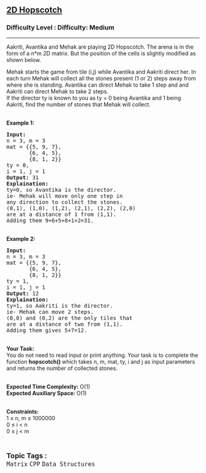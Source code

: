 <h2><a href="https://www.geeksforgeeks.org/problems/hopscotch4857/1?page=1&category=Matrix&difficulty=Easy,Medium,Hard&status=unsolved,attempted&sortBy=accuracy">2D Hopscotch</a></h2><h3>Difficulty Level : Difficulty: Medium</h3><hr><div class="problems_problem_content__Xm_eO"><p>Aakriti, Avantika and Mehak are playing 2D Hopscotch. The arena is in the form of a n*m 2D matrix. But the position of the cells is slightly modified as shown below.&nbsp;<br>
<img alt="" src="https://contribute.geeksforgeeks.org/wp-content/uploads/hopscotch-1.jpg"></p>

<p>Mehak starts the game from tile (i,j) while Avantika and Aakriti direct her. In each turn Mehak will collect all the stones present (1 or 2) steps away from where she is standing. Avantika can direct Mehak to take 1 step and and Aakriti can direct Mehak to take 2 steps.&nbsp;<br>
If the director ty is known to you as ty = 0 being Avantika and 1 being Aakriti, find the number of stones that Mehak will collect.&nbsp;</p>

<p><br>
<strong>Example 1:</strong></p>

<pre><strong>Input: </strong>
n = 3, m = 3
mat = {{5, 9, 7}, 
       {6, 4, 5}, 
       {8, 1, 2}}
ty = 0, 
i = 1, j = 1
<strong>Output:</strong> 31
<strong>Explaination: </strong>
ty=0, so Avantika is the director. 
ie- Mehak will move only one step in 
any direction to collect the stones.
(0,1), (1,0), (1,2), (2,1), (2,2), (2,0) 
are at a distance of 1 from (1,1). 
Adding them 9+6+5+8+1+2=31.</pre>

<p><br>
<strong>Example 2:</strong></p>

<pre><strong>Input: </strong>
n = 3, m = 3
mat = {{5, 9, 7}, 
       {6, 4, 5}, 
       {8, 1, 2}}
ty = 1, 
i = 1, j = 1
<strong>Output:</strong> 12
<strong>Explaination: </strong>
ty=1, so Aakriti is the director. 
ie- Mehak can move 2 steps. 
(0,0) and (0,2) are the only tiles that 
are at a distance of two from (1,1). 
Adding them gives 5+7=12.</pre>

<p><br>
<strong>Your Task:</strong><br>
You do not need to read input or print anything. Your task is to complete the function <strong>hopscotch() </strong>which takes n, m, mat, ty, i and j as input parameters and returns the number of collected stones.</p>

<p><br>
<strong>Expected Time Complexity:</strong> O(1)<br>
<strong>Expected Auxiliary Space: </strong>O(1)</p>

<p><br>
<strong>Constraints:</strong><br>
1 ≤ n, m ≤ 1000000<br>
0 ≤ i &lt; n<br>
0 ≤ j &lt; m&nbsp;</p>
</div><br><p><span style=font-size:18px><strong>Topic Tags : </strong><br><code>Matrix</code>&nbsp;<code>CPP</code>&nbsp;<code>Data Structures</code>&nbsp;
